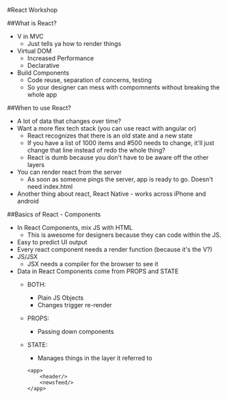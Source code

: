 #React Workshop 

##What is React?

* V in MVC
	* Just tells ya how to render things
* Virtual DOM 
	* Increased Performance
	* Declarative
* Build Components
	* Code reuse, separation of concerns, testing
	* So your designer can mess with compomnents without breaking the whole app

##When to use React?

* A lot of data that changes over time?
* Want a more flex tech stack (you can use react with angular or)
	* React recognizes that there is an old state and a new state
	* If you have a list of 1000 items and #500 needs to change, it'll just change that line instead of redo the whole thing?
	* React is dumb because you don't have to be aware off the other layers 
* You can render react from the server
	* As soon as someone pings the server, app is ready to go. Doesn't need index.html
* Another thing about react, React Native - works across iPhone and android

##Basics of React - Components

* In React Components, mix JS with HTML
	* This is awesome for designers because they can code within the JS. 
* Easy to predict UI output
* Every react component needs a render function (because it's the V?)
* JS/JSX
	* JSX needs a compiler for the browser to see it
* Data in React Components come from PROPS and STATE
	* BOTH:
		* Plain JS Objects
		* Changes trigger re-render
	* PROPS:
		* Passing down components
	* STATE:
		* Manages things in the layer it referred to

		```
		<app>
			<header/>
			<newsfeed/>
		</app>
		```